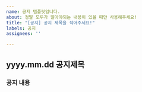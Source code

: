 ```yaml
---
name: 공지 템플릿입니다.
about: 정말 모두가 알아야되는 내용이 있을 때만 사용해주세요!
title: "[공지] 공지 제목을 적어주세요!"
labels: 공지
assignees: ''

---
```


## yyyy.mm.dd 공지제목

### 공지 내용
